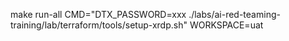 make run-all CMD="DTX_PASSWORD=xxx ./labs/ai-red-teaming-training/lab/terraform/tools/setup-xrdp.sh" WORKSPACE=uat

